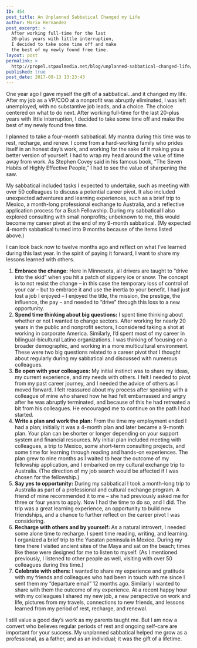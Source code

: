 ```yaml
---
ID: 454
post_title: An Unplanned Sabbatical Changed my Life
author: Mario Hernandez
post_excerpt: >
  After working full-time for the last
  20-plus years with little interruption,
  I decided to take some time off and make
  the best of my newly found free time.
layout: post
permalink: >
  http://propel.stpaulmedia.net/blog/unplanned-sabbatical-changed-life/
published: true
post_date: 2017-09-13 13:23:43
---
```

One year ago I gave myself the gift of a sabbatical…and it changed my life. After my job as a VP/COO at a nonprofit was abruptly eliminated, I was left unemployed, with no substantive job leads, and a choice. The choice centered on what to do next. After working full-time for the last 20-plus years with little interruption, I decided to take some time off and make the best of my newly found free time.

I planned to take a four-month sabbatical. My mantra during this time was to rest, recharge, and renew. I come from a hard-working family who prides itself in an honest day’s work, and working for the sake of it making you a better version of yourself. I had to wrap my head around the value of time away from work. As Stephen Covey said in his famous book, “The Seven Habits of Highly Effective People,” I had to see the value of sharpening the saw.

My sabbatical included tasks I expected to undertake, such as meeting with over 50 colleagues to discuss a potential career pivot. It also included unexpected adventures and learning experiences, such as a brief trip to Mexico, a month-long professional exchange to Australia, and a reflective application process for a Bush Fellowship. During my sabbatical I also explored consulting with small nonprofits; unbeknown to me, this would become my career pivot at the end of my 9-month sabbatical. (My expected 4-month sabbatical turned into 9 months because of the items listed above.)

I can look back now to twelve months ago and reflect on what I’ve learned during this last year. In the spirit of paying it forward, I want to share my lessons learned with others.
<ol>
 	<li><strong>Embrace the change:</strong> Here in Minnesota, all drivers are taught to “drive into the skid” when you hit a patch of slippery ice or snow. The concept is to not resist the change – in this case the temporary loss of control of your car – but to embrace it and use the inertia to your benefit. I had just lost a job I enjoyed – I enjoyed the title, the mission, the prestige, the influence, the pay – and needed to “drive” through this loss to a new opportunity.</li>
 	<li><strong>Spend time thinking about big questions:</strong> I spent time thinking about whether or not I wanted to change sectors. After working for nearly 20 years in the public and nonprofit sectors, I considered taking a shot at working in corporate America. Similarly, I’d spent most of my career in bilingual-bicultural Latino organizations. I was thinking of focusing on a broader demographic, and working in a more multicultural environment. These were two big questions related to a career pivot that I thought about regularly during my sabbatical and discussed with numerous colleagues.</li>
 	<li><strong>Be open with your colleagues:</strong> My initial instinct was to share my ideas, my current experience, and my needs with others. I felt I needed to pivot from my past career journey, and I needed the advice of others as I moved forward. I felt reassured about my process after speaking with a colleague of mine who shared how he had felt embarrassed and angry after he was abruptly terminated, and because of this he had retreated a bit from his colleagues. He encouraged me to continue on the path I had started.</li>
 	<li><strong>Write a plan and work the plan:</strong> From the time my employment ended I had a plan; initially it was a 4-month plan and later became a 9-month plan. Your plan can be shorter or longer depending on your support system and financial resources. My initial plan included meeting with colleagues, a trip to Mexico, some short-term consulting projects, and some time for learning through reading and hands-on experiences. The plan grew to nine months as I waited to hear the outcome of my fellowship application, and I embarked on my cultural exchange trip to Australia. (The direction of my job search would be affected if I was chosen for the fellowship.)</li>
 	<li><strong>Say yes to opportunity:</strong> During my sabbatical I took a month-long trip to Australia as part of a professional and cultural exchange program. A friend of mine recommended it to me – she had previously asked me for three or four years to apply. Now I had the time to do so, and I did. The trip was a great learning experience, an opportunity to build new friendships, and a chance to further reflect on the career pivot I was considering.</li>
 	<li><strong>Recharge with others and by yourself: </strong>As a natural introvert, I needed some alone time to recharge. I spent time reading, writing, and learning. I organized a brief trip to the Yucatan peninsula in Mexico. During my time there I visited ancient sites of the Maya and sat on the beach; times like these were designed for me to listen to myself. (As I mentioned previously, I listened to other people as well, visiting with over 50 colleagues during this time.)</li>
 	<li><strong>Celebrate with others:</strong> I wanted to share my experience and gratitude with my friends and colleagues who had been in touch with me since I sent them my “departure email” 12 months ago. Similarly I wanted to share with them the outcome of my experience. At a recent happy hour with my colleagues I shared my new job, a new perspective on work and life, pictures from my travels, connections to new friends, and lessons learned from my period of rest, recharge, and renewal.</li>
</ol>
I still value a good day’s work as my parents taught me. But I am now a convert who believes regular periods of rest and ongoing self-care are important for your success. My unplanned sabbatical helped me grow as a professional, as a father, and as an individual; it was the gift of a lifetime.